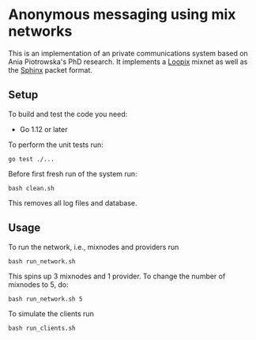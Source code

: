 # Anonymous messaging using mix networks

This is an implementation of an private communications system based on
Ania Piotrowska's PhD research. It implements a 
[Loopix](https://arxiv.org/abs/1703.00536) mixnet as well as the 
[Sphinx](https://cypherpunks.ca/~iang/pubs/Sphinx_Oakland09.pdf) packet format.

## Setup

To build and test the code you need:

* Go 1.12 or later

To perform the unit tests run:

```shell
go test ./...
```

Before first fresh run of the system run:

```shell
bash clean.sh
```

This removes all log files and database.

## Usage

To run the network, i.e., mixnodes and providers run

```shell
bash run_network.sh
```

This spins up 3 mixnodes and 1 provider. To change the number of mixnodes to 5, 
do:

```shell
bash run_network.sh 5
```

To simulate the clients run

```shell
bash run_clients.sh
```
